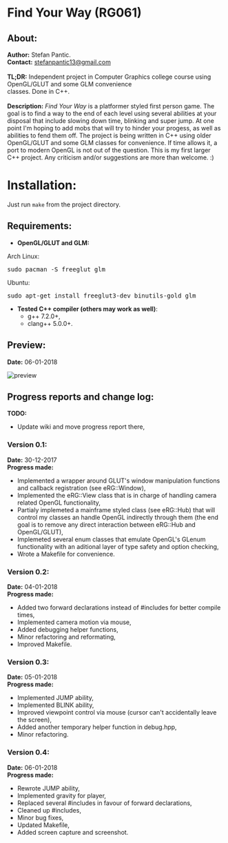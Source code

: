 # Find Your Way (RG061)

## About:
**Author:** Stefan Pantic.  
**Contact:** stefanpantic13@gmail.com   
<br>
**TL;DR:** Independent project in Computer Graphics college course using OpenGL/GLUT and some GLM convenience   
classes. Done in C++.  
<br>
**Description:** *Find Your Way* is a platformer styled first person game. The goal is to find a way to the end of each level using several abilities at your disposal that include slowing down time, blinking and super jump. At one point I'm hoping to add mobs that will try to hinder your progess, as well as abilities to fend them off. The project is being written in C++ using older OpenGL/GLUT and some GLM classes for convenience. If time allows it, a port to modern OpenGL is not out of the question. This is my first larger C++ project. Any criticism and/or suggestions are more than welcome. :)  

# Installation:
Just run <code>make</code> from the project directory.
## Requirements:
 * **OpenGL/GLUT and GLM:**  

Arch Linux:
<pre>sudo pacman -S freeglut glm</pre>
Ubuntu:
<pre>sudo apt-get install freeglut3-dev binutils-gold glm</pre>

* **Tested C++ compiler (others may work as well)**:   
    * g++ 7.2.0+,
    * clang++ 5.0.0+.

## Preview:
**Date:** 06-01-2018  

![preview](https://github.com/MATF-RG17/RG061-find-your-way/blob/master/sample/06-01-2018.png) 

## Progress reports and change log:
**TODO:** 
* Update wiki and move progress report there,


### Version 0.1:
**Date:** 30-12-2017  
**Progress made:**
 * Implemented a wrapper around GLUT's window manipulation functions and callback registration (see eRG::Window),
 * Implemented the eRG::View class that is in charge of handling camera related OpenGL functionality,
 * Partialy implemeted a mainframe styled class (see eRG::Hub) that will control my classes an handle OpenGL indirectly through them (the end goal is to remove any direct interaction between eRG::Hub and OpenGL/GLUT),
 * Implemeted several enum classes that emulate OpenGL's GLenum functionality with an aditional layer of type safety and option checking,
 * Wrote a Makefile for convenience.

### Version 0.2:
**Date:** 04-01-2018   
**Progress made:** 
 * Added two forward declarations instead of #includes for better compile times,
 * Implemented camera motion via mouse,
 * Added debugging helper functions,
 * Minor refactoring and reformating,
 * Improved Makefile.
 
 ### Version 0.3:
 **Date:** 05-01-2018  
 **Progress made:**
 * Implemented JUMP ability,
 * Implemented BLINK ability,
 * Improved viewpoint control via mouse (cursor can't accidentally leave the screen),
 * Added another temporary helper function in debug.hpp,
 * Minor refactoring.
 
 ### Version 0.4:
 **Date:** 06-01-2018  
 **Progress made:**  
 * Rewrote JUMP ability,
 * Implemented gravity for player,
 * Replaced several #includes in favour of forward declarations,
 * Cleaned up #includes,
 * Minor bug fixes,
 * Updated Makefile,
 * Added screen capture and screenshot.
